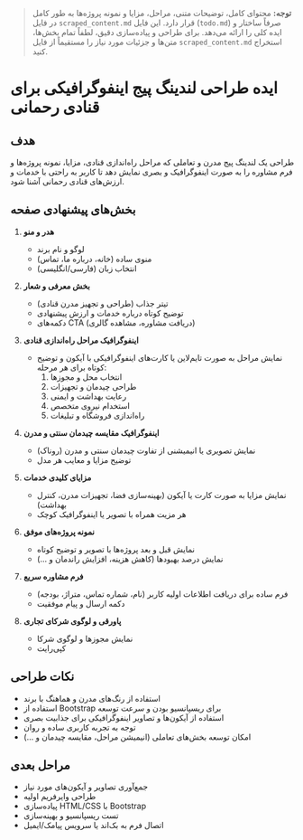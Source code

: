 > **توجه:**
> محتوای کامل، توضیحات متنی، مراحل، مزایا و نمونه پروژه‌ها به طور کامل در فایل `scraped_content.md` قرار دارد. این فایل (`todo.md`) صرفاً ساختار و ایده کلی را ارائه می‌دهد. برای طراحی و پیاده‌سازی دقیق، لطفاً تمام بخش‌ها، متن‌ها و جزئیات مورد نیاز را مستقیماً از فایل `scraped_content.md` استخراج کنید.

# ایده طراحی لندینگ پیج اینفوگرافیکی برای قنادی رحمانی

## هدف
طراحی یک لندینگ پیج مدرن و تعاملی که مراحل راه‌اندازی قنادی، مزایا، نمونه پروژه‌ها و فرم مشاوره را به صورت اینفوگرافیک و بصری نمایش دهد تا کاربر به راحتی با خدمات و ارزش‌های قنادی رحمانی آشنا شود.

## بخش‌های پیشنهادی صفحه

1. **هدر و منو**
   - لوگو و نام برند
   - منوی ساده (خانه، درباره ما، تماس)
   - انتخاب زبان (فارسی/انگلیسی)

2. **بخش معرفی و شعار**
   - تیتر جذاب (طراحی و تجهیز مدرن قنادی)
   - توضیح کوتاه درباره خدمات و ارزش پیشنهادی
   - دکمه‌های CTA (دریافت مشاوره، مشاهده گالری)

3. **اینفوگرافیک مراحل راه‌اندازی قنادی**
   - نمایش مراحل به صورت تایم‌لاین یا کارت‌های اینفوگرافیکی با آیکون و توضیح کوتاه برای هر مرحله:
     1. انتخاب محل و مجوزها
     2. طراحی چیدمان و تجهیزات
     3. رعایت بهداشت و ایمنی
     4. استخدام نیروی متخصص
     5. راه‌اندازی فروشگاه و تبلیغات

4. **اینفوگرافیک مقایسه چیدمان سنتی و مدرن**
   - نمایش تصویری یا انیمیشنی از تفاوت چیدمان سنتی و مدرن (روناک)
   - توضیح مزایا و معایب هر مدل

5. **مزایای کلیدی خدمات**
   - نمایش مزایا به صورت کارت یا آیکون (بهینه‌سازی فضا، تجهیزات مدرن، کنترل بهداشت)
   - هر مزیت همراه با تصویر یا اینفوگرافیک کوچک

6. **نمونه پروژه‌های موفق**
   - نمایش قبل و بعد پروژه‌ها با تصویر و توضیح کوتاه
   - نمایش درصد بهبودها (کاهش هزینه، افزایش راندمان و ...)

7. **فرم مشاوره سریع**
   - فرم ساده برای دریافت اطلاعات اولیه کاربر (نام، شماره تماس، متراژ، بودجه)
   - دکمه ارسال و پیام موفقیت

8. **پاورقی و لوگوی شرکای تجاری**
   - نمایش مجوزها و لوگوی شرکا
   - کپی‌رایت

## نکات طراحی
- استفاده از رنگ‌های مدرن و هماهنگ با برند
- استفاده از Bootstrap برای ریسپانسیو بودن و سرعت توسعه
- استفاده از آیکون‌ها و تصاویر اینفوگرافیکی برای جذابیت بصری
- توجه به تجربه کاربری ساده و روان
- امکان توسعه بخش‌های تعاملی (انیمیشن مراحل، مقایسه چیدمان و ...)

## مراحل بعدی
- جمع‌آوری تصاویر و آیکون‌های مورد نیاز
- طراحی وایرفریم اولیه
- پیاده‌سازی HTML/CSS با Bootstrap
- تست ریسپانسیو و بهینه‌سازی
- اتصال فرم به بک‌اند یا سرویس پیامک/ایمیل 